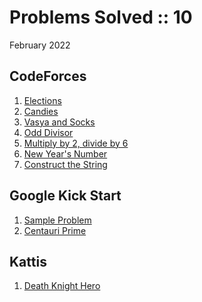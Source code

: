 # Problems Solved :: 10
February 2022

CodeForces
-----------------
1. [Elections](https://codeforces.com/problemset/problem/1593/A)
1. [Candies](https://codeforces.com/problemset/problem/1343/A)
1. [Vasya and Socks](https://codeforces.com/problemset/problem/460/A)
1. [Odd Divisor](https://codeforces.com/problemset/problem/1475/A)
1. [Multiply by 2, divide by 6](https://codeforces.com/problemset/problem/1374/B)
1. [New Year's Number](https://codeforces.com/problemset/problem/1475/B)
1. [Construct the String](https://codeforces.com/problemset/problem/1335/B)

Google Kick Start
-----------------
1. [Sample Problem](https://codingcompetitions.withgoogle.com/kickstart/round/00000000008f4332/0000000000942404)
1. [Centauri Prime](https://codingcompetitions.withgoogle.com/kickstart/round/00000000008f4332/0000000000941ec5)

Kattis
-----------------
1. [Death Knight Hero](https://open.kattis.com/contests/renkce/problems/deathknight)